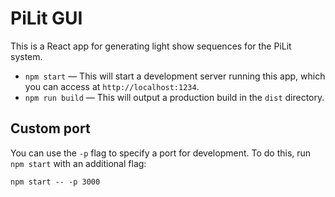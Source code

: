# PiLit GUI

This is a React app for generating light show sequences for the PiLit system.

- `npm start` — This will start a development server running this app, which you can access at `http://localhost:1234`.
- `npm run build` — This will output a production build in the `dist` directory.

## Custom port

You can use the `-p` flag to specify a port for development. To do this, run `npm start` with an additional flag:

```
npm start -- -p 3000
```
